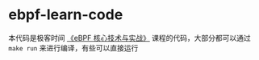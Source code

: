 # ebpf-learn-code

本代码是极客时间 [《eBPF 核心技术与实战》](https://time.geekbang.org/column/intro/100104501) 课程的代码，大部分都可以通过 `make run` 来进行编译，有些可以直接运行
